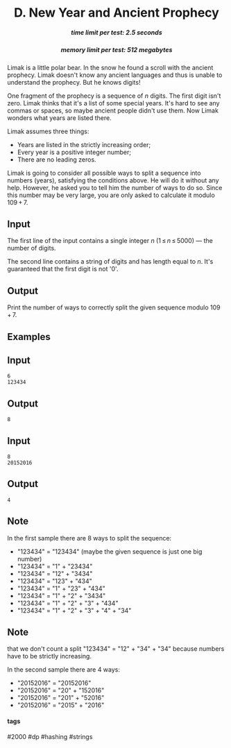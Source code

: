 <h1 style='text-align: center;'> D. New Year and Ancient Prophecy</h1>

<h5 style='text-align: center;'>time limit per test: 2.5 seconds</h5>
<h5 style='text-align: center;'>memory limit per test: 512 megabytes</h5>

Limak is a little polar bear. In the snow he found a scroll with the ancient prophecy. Limak doesn't know any ancient languages and thus is unable to understand the prophecy. But he knows digits!

One fragment of the prophecy is a sequence of *n* digits. The first digit isn't zero. Limak thinks that it's a list of some special years. It's hard to see any commas or spaces, so maybe ancient people didn't use them. Now Limak wonders what years are listed there.

Limak assumes three things:

* Years are listed in the strictly increasing order;
* Every year is a positive integer number;
* There are no leading zeros.

Limak is going to consider all possible ways to split a sequence into numbers (years), satisfying the conditions above. He will do it without any help. However, he asked you to tell him the number of ways to do so. Since this number may be very large, you are only asked to calculate it modulo 109 + 7.

## Input

The first line of the input contains a single integer *n* (1 ≤ *n* ≤ 5000) — the number of digits.

The second line contains a string of digits and has length equal to *n*. It's guaranteed that the first digit is not '0'.

## Output

Print the number of ways to correctly split the given sequence modulo 109 + 7.

## Examples

## Input


```
6  
123434  

```
## Output


```
8  

```
## Input


```
8  
20152016  

```
## Output


```
4  

```
## Note

In the first sample there are 8 ways to split the sequence:

* "123434" = "123434" (maybe the given sequence is just one big number)
* "123434" = "1" + "23434"
* "123434" = "12" + "3434"
* "123434" = "123" + "434"
* "123434" = "1" + "23" + "434"
* "123434" = "1" + "2" + "3434"
* "123434" = "1" + "2" + "3" + "434"
* "123434" = "1" + "2" + "3" + "4" + "34"

## Note

 that we don't count a split "123434" = "12" + "34" + "34" because numbers have to be strictly increasing.

In the second sample there are 4 ways:

* "20152016" = "20152016"
* "20152016" = "20" + "152016"
* "20152016" = "201" + "52016"
* "20152016" = "2015" + "2016"


#### tags 

#2000 #dp #hashing #strings 